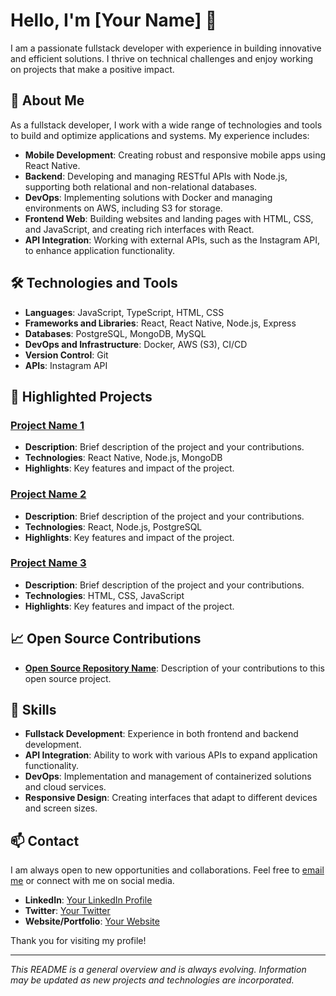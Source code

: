 # Hello, I'm [Your Name] 👋

I am a passionate fullstack developer with experience in building innovative and efficient solutions. I thrive on technical challenges and enjoy working on projects that make a positive impact.

## 🚀 About Me

As a fullstack developer, I work with a wide range of technologies and tools to build and optimize applications and systems. My experience includes:

- **Mobile Development**: Creating robust and responsive mobile apps using React Native.
- **Backend**: Developing and managing RESTful APIs with Node.js, supporting both relational and non-relational databases.
- **DevOps**: Implementing solutions with Docker and managing environments on AWS, including S3 for storage.
- **Frontend Web**: Building websites and landing pages with HTML, CSS, and JavaScript, and creating rich interfaces with React.
- **API Integration**: Working with external APIs, such as the Instagram API, to enhance application functionality.

## 🛠️ Technologies and Tools

- **Languages**: JavaScript, TypeScript, HTML, CSS
- **Frameworks and Libraries**: React, React Native, Node.js, Express
- **Databases**: PostgreSQL, MongoDB, MySQL
- **DevOps and Infrastructure**: Docker, AWS (S3), CI/CD
- **Version Control**: Git
- **APIs**: Instagram API

## 💼 Highlighted Projects

### [Project Name 1](link-to-repository)
- **Description**: Brief description of the project and your contributions.
- **Technologies**: React Native, Node.js, MongoDB
- **Highlights**: Key features and impact of the project.

### [Project Name 2](link-to-repository)
- **Description**: Brief description of the project and your contributions.
- **Technologies**: React, Node.js, PostgreSQL
- **Highlights**: Key features and impact of the project.

### [Project Name 3](link-to-repository)
- **Description**: Brief description of the project and your contributions.
- **Technologies**: HTML, CSS, JavaScript
- **Highlights**: Key features and impact of the project.

## 📈 Open Source Contributions

- **[Open Source Repository Name](link-to-repository)**: Description of your contributions to this open source project.

## 🌟 Skills

- **Fullstack Development**: Experience in both frontend and backend development.
- **API Integration**: Ability to work with various APIs to expand application functionality.
- **DevOps**: Implementation and management of containerized solutions and cloud services.
- **Responsive Design**: Creating interfaces that adapt to different devices and screen sizes.

## 📫 Contact

I am always open to new opportunities and collaborations. Feel free to [email me](mailto:your-email@example.com) or connect with me on social media.

- **LinkedIn**: [Your LinkedIn Profile](link-to-your-linkedin-profile)
- **Twitter**: [Your Twitter](link-to-your-twitter)
- **Website/Portfolio**: [Your Website](link-to-your-website)

Thank you for visiting my profile!

---

*This README is a general overview and is always evolving. Information may be updated as new projects and technologies are incorporated.*

